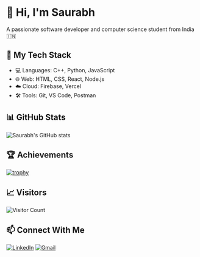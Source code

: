 # 👋 Hi, I'm Saurabh
A passionate software developer and computer science student from India 🇮🇳

## 🚀 My Tech Stack
- 💻 Languages: C++, Python, JavaScript
- 🌐 Web: HTML, CSS, React, Node.js
- ☁️ Cloud: Firebase, Vercel
- 🛠️ Tools: Git, VS Code, Postman

## 📊 GitHub Stats
![Saurabh's GitHub stats](https://github-readme-stats.vercel.app/api?username=ssofficialgithub14&show_icons=true&theme=tokyonight)

## 🏆 Achievements
[![trophy](https://github-profile-trophy.vercel.app/?username=ssofficialgithub14&theme=dracula)](https://github.com/ryo-ma/github-profile-trophy)

## 📈 Visitors
![Visitor Count](https://komarev.com/ghpvc/?username=ssofficialgithub14&label=Visitors)

## 📫 Connect With Me
[![LinkedIn](https://img.shields.io/badge/LinkedIn-blue?style=for-the-badge&logo=linkedin)](https://linkedin.com/in/YOUR-LINK)
[![Gmail](https://img.shields.io/badge/Gmail-red?style=for-the-badge&logo=gmail)](mailto:YOUR-EMAIL@gmail.com)
